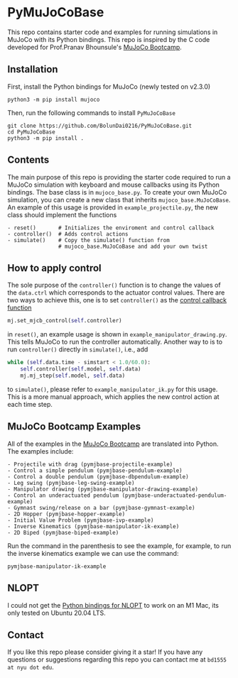 # PyMuJoCoBase

This repo contains starter code and examples for running simulations in MuJoCo with its Python bindings. This repo is inspired by the C code developed for Prof.Pranav Bhounsule's [MuJoCo Bootcamp](https://pab47.github.io/mujoco.html).

## Installation

First, install the Python bindings for MuJoCo (newly tested on v2.3.0)

```console
python3 -m pip install mujoco
```

Then, run the following commands to install `PyMuJoCoBase`

```console
git clone https://github.com/BolunDai0216/PyMuJoCoBase.git
cd PyMuJoCoBase
python3 -m pip install .
```

## Contents

The main purpose of this repo is providing the starter code required to run a MuJoCo simulation with keyboard and mouse callbacks using its Python bindings. The base class is in `mujoco_base.py`. To create your own MuJoCo simulation, you can create a new class that inherits `mujoco_base.MuJoCoBase`. An example of this usage is provided in `example_projectile.py`, the new class should implement the functions

```[Python]
- reset()       # Initializes the enviroment and control callback
- controller()  # Adds control actions
- simulate()    # Copy the simulate() function from 
                # mujoco_base.MuJoCoBase and add your own twist
```

## How to apply control

The sole purpose of the `controller()` function is to change the values of the `data.ctrl` which corresponds to the actuator control values. There are two ways to achieve this, one is to set `controller()` as the [control callback function](https://mujoco.readthedocs.io/en/latest/APIreference.html?highlight=%20control#mjcb-control)

```python
mj.set_mjcb_control(self.controller)
```

in `reset()`, an example usage is shown in `example_manipulator_drawing.py`. This tells MuJoCo to run the controller automatically. Another way to is to run `controller()` directly in `simulate()`, i.e., add

```python
while (self.data.time - simstart < 1.0/60.0):
    self.controller(self.model, self.data)
    mj.mj_step(self.model, self.data)
```

to `simulate()`, please refer to `example_manipulator_ik.py` for this usage. This is a more manual approach, which applies the new control action at each time step.

## MuJoCo Bootcamp Examples

All of the examples in the [MuJoCo Bootcamp](https://pab47.github.io/mujoco.html) are translated into Python. The examples include:

```[Markdown]
- Projectile with drag (pymjbase-projectile-example)
- Control a simple pendulum (pymjbase-pendulum-example)
- Control a double pendulum (pymjbase-dbpendulum-example)
- Leg swing (pymjbase-leg-swing-example)
- Manipulator drawing (pymjbase-manipulator-drawing-example)
- Control an underactuated pendulum (pymjbase-underactuated-pendulum-example)
- Gymnast swing/release on a bar (pymjbase-gymnast-example)
- 2D Hopper (pymjbase-hopper-example)
- Initial Value Problem (pymjbase-ivp-example)
- Inverse Kinematics (pymjbase-manipulator-ik-example)
- 2D Biped (pymjbase-biped-example)
```

Run the command in the parenthesis to see the example, for example, to run the inverse kinematics example we can use the command:

```console
pymjbase-manipulator-ik-example
```

## NLOPT

I could not get the [Python bindings for NLOPT](https://github.com/DanielBok/nlopt-python) to work on an M1 Mac, its only tested on Ubuntu 20.04 LTS.

## Contact

If you like this repo please consider giving it a star! If you have any questions or suggestions regarding this repo you can contact me at `bd1555 at nyu dot edu`.
